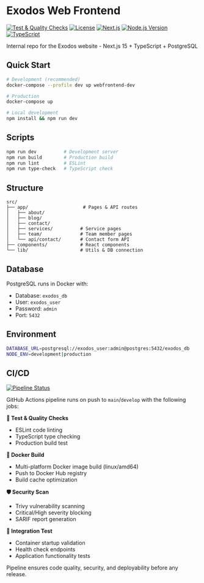 # Exodos Web Frontend

[![Test & Quality Checks](https://github.com/Exodos-Consulting-Group/webfrontend/actions/workflows/ci-cd.yml/badge.svg)](https://github.com/Exodos-Consulting-Group/webfrontend/actions/workflows/ci-cd.yml)
[![License](https://img.shields.io/github/license/Exodos-Consulting-Group/webfrontend)](LICENSE)
[![Next.js](https://img.shields.io/badge/next.js-15.3.4-black?logo=next.js)](package.json)
[![Node.js Version](https://img.shields.io/badge/node.js-24-green?logo=node.js)](package.json)
[![TypeScript](https://img.shields.io/badge/typescript-5-blue?logo=typescript)](package.json)

Internal repo for the Exodos website - Next.js 15 + TypeScript + PostgreSQL

## Quick Start

```bash
# Development (recommended)
docker-compose --profile dev up webfrontend-dev

# Production
docker-compose up

# Local development
npm install && npm run dev
```

## Scripts

```bash
npm run dev          # Development server
npm run build        # Production build
npm run lint         # ESLint
npm run type-check   # TypeScript check
```

## Structure

```
src/
├── app/                    # Pages & API routes
│   ├── about/             
│   ├── blog/              
│   ├── contact/           
│   ├── services/          # Service pages
│   ├── team/              # Team member pages
│   └── api/contact/       # Contact form API
├── components/            # React components
└── lib/                   # Utils & DB connection
```

## Database

PostgreSQL runs in Docker with:
- Database: `exodos_db`
- User: `exodos_user`
- Password: `admin`
- Port: `5432`

## Environment

```bash
DATABASE_URL=postgresql://exodos_user:admin@postgres:5432/exodos_db
NODE_ENV=development|production
```

## CI/CD

[![Pipeline Status](https://github.com/Exodos-Consulting-Group/webfrontend/actions/workflows/ci-cd.yml/badge.svg)](https://github.com/Exodos-Consulting-Group/webfrontend/actions/workflows/ci-cd.yml)

GitHub Actions pipeline runs on push to `main`/`develop` with the following jobs:

**🧪 Test & Quality Checks**
- ESLint code linting
- TypeScript type checking  
- Production build test

**🐳 Docker Build**
- Multi-platform Docker image build (linux/amd64)
- Push to Docker Hub registry
- Build cache optimization

**🛡️ Security Scan**
- Trivy vulnerability scanning
- Critical/High severity blocking
- SARIF report generation

**🔧 Integration Test**
- Container startup validation
- Health check endpoints
- Application functionality tests

Pipeline ensures code quality, security, and deployability before any release. 
